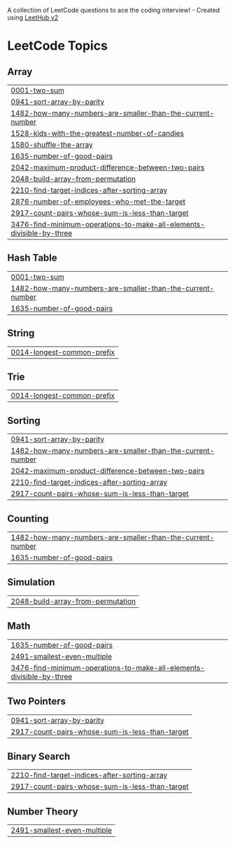 A collection of LeetCode questions to ace the coding interview! - Created using [LeetHub v2](https://github.com/arunbhardwaj/LeetHub-2.0)
<!---LeetCode Topics Start-->
# LeetCode Topics
## Array
|  |
| ------- |
| [0001-two-sum](https://github.com/Sharanya-Murlidharan/Leetcode-solutions/tree/master/0001-two-sum) |
| [0941-sort-array-by-parity](https://github.com/Sharanya-Murlidharan/Leetcode-solutions/tree/master/0941-sort-array-by-parity) |
| [1482-how-many-numbers-are-smaller-than-the-current-number](https://github.com/Sharanya-Murlidharan/Leetcode-solutions/tree/master/1482-how-many-numbers-are-smaller-than-the-current-number) |
| [1528-kids-with-the-greatest-number-of-candies](https://github.com/Sharanya-Murlidharan/Leetcode-solutions/tree/master/1528-kids-with-the-greatest-number-of-candies) |
| [1580-shuffle-the-array](https://github.com/Sharanya-Murlidharan/Leetcode-solutions/tree/master/1580-shuffle-the-array) |
| [1635-number-of-good-pairs](https://github.com/Sharanya-Murlidharan/Leetcode-solutions/tree/master/1635-number-of-good-pairs) |
| [2042-maximum-product-difference-between-two-pairs](https://github.com/Sharanya-Murlidharan/Leetcode-solutions/tree/master/2042-maximum-product-difference-between-two-pairs) |
| [2048-build-array-from-permutation](https://github.com/Sharanya-Murlidharan/Leetcode-solutions/tree/master/2048-build-array-from-permutation) |
| [2210-find-target-indices-after-sorting-array](https://github.com/Sharanya-Murlidharan/Leetcode-solutions/tree/master/2210-find-target-indices-after-sorting-array) |
| [2876-number-of-employees-who-met-the-target](https://github.com/Sharanya-Murlidharan/Leetcode-solutions/tree/master/2876-number-of-employees-who-met-the-target) |
| [2917-count-pairs-whose-sum-is-less-than-target](https://github.com/Sharanya-Murlidharan/Leetcode-solutions/tree/master/2917-count-pairs-whose-sum-is-less-than-target) |
| [3476-find-minimum-operations-to-make-all-elements-divisible-by-three](https://github.com/Sharanya-Murlidharan/Leetcode-solutions/tree/master/3476-find-minimum-operations-to-make-all-elements-divisible-by-three) |
## Hash Table
|  |
| ------- |
| [0001-two-sum](https://github.com/Sharanya-Murlidharan/Leetcode-solutions/tree/master/0001-two-sum) |
| [1482-how-many-numbers-are-smaller-than-the-current-number](https://github.com/Sharanya-Murlidharan/Leetcode-solutions/tree/master/1482-how-many-numbers-are-smaller-than-the-current-number) |
| [1635-number-of-good-pairs](https://github.com/Sharanya-Murlidharan/Leetcode-solutions/tree/master/1635-number-of-good-pairs) |
## String
|  |
| ------- |
| [0014-longest-common-prefix](https://github.com/Sharanya-Murlidharan/Leetcode-solutions/tree/master/0014-longest-common-prefix) |
## Trie
|  |
| ------- |
| [0014-longest-common-prefix](https://github.com/Sharanya-Murlidharan/Leetcode-solutions/tree/master/0014-longest-common-prefix) |
## Sorting
|  |
| ------- |
| [0941-sort-array-by-parity](https://github.com/Sharanya-Murlidharan/Leetcode-solutions/tree/master/0941-sort-array-by-parity) |
| [1482-how-many-numbers-are-smaller-than-the-current-number](https://github.com/Sharanya-Murlidharan/Leetcode-solutions/tree/master/1482-how-many-numbers-are-smaller-than-the-current-number) |
| [2042-maximum-product-difference-between-two-pairs](https://github.com/Sharanya-Murlidharan/Leetcode-solutions/tree/master/2042-maximum-product-difference-between-two-pairs) |
| [2210-find-target-indices-after-sorting-array](https://github.com/Sharanya-Murlidharan/Leetcode-solutions/tree/master/2210-find-target-indices-after-sorting-array) |
| [2917-count-pairs-whose-sum-is-less-than-target](https://github.com/Sharanya-Murlidharan/Leetcode-solutions/tree/master/2917-count-pairs-whose-sum-is-less-than-target) |
## Counting
|  |
| ------- |
| [1482-how-many-numbers-are-smaller-than-the-current-number](https://github.com/Sharanya-Murlidharan/Leetcode-solutions/tree/master/1482-how-many-numbers-are-smaller-than-the-current-number) |
| [1635-number-of-good-pairs](https://github.com/Sharanya-Murlidharan/Leetcode-solutions/tree/master/1635-number-of-good-pairs) |
## Simulation
|  |
| ------- |
| [2048-build-array-from-permutation](https://github.com/Sharanya-Murlidharan/Leetcode-solutions/tree/master/2048-build-array-from-permutation) |
## Math
|  |
| ------- |
| [1635-number-of-good-pairs](https://github.com/Sharanya-Murlidharan/Leetcode-solutions/tree/master/1635-number-of-good-pairs) |
| [2491-smallest-even-multiple](https://github.com/Sharanya-Murlidharan/Leetcode-solutions/tree/master/2491-smallest-even-multiple) |
| [3476-find-minimum-operations-to-make-all-elements-divisible-by-three](https://github.com/Sharanya-Murlidharan/Leetcode-solutions/tree/master/3476-find-minimum-operations-to-make-all-elements-divisible-by-three) |
## Two Pointers
|  |
| ------- |
| [0941-sort-array-by-parity](https://github.com/Sharanya-Murlidharan/Leetcode-solutions/tree/master/0941-sort-array-by-parity) |
| [2917-count-pairs-whose-sum-is-less-than-target](https://github.com/Sharanya-Murlidharan/Leetcode-solutions/tree/master/2917-count-pairs-whose-sum-is-less-than-target) |
## Binary Search
|  |
| ------- |
| [2210-find-target-indices-after-sorting-array](https://github.com/Sharanya-Murlidharan/Leetcode-solutions/tree/master/2210-find-target-indices-after-sorting-array) |
| [2917-count-pairs-whose-sum-is-less-than-target](https://github.com/Sharanya-Murlidharan/Leetcode-solutions/tree/master/2917-count-pairs-whose-sum-is-less-than-target) |
## Number Theory
|  |
| ------- |
| [2491-smallest-even-multiple](https://github.com/Sharanya-Murlidharan/Leetcode-solutions/tree/master/2491-smallest-even-multiple) |
<!---LeetCode Topics End-->
